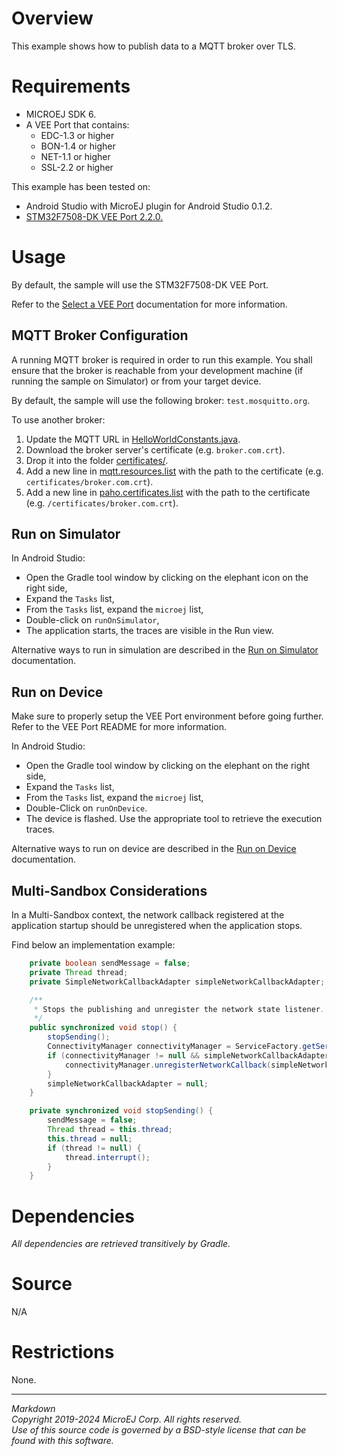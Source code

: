 # Overview

This example shows how to publish data to a MQTT broker over TLS.

# Requirements

* MICROEJ SDK 6.
* A VEE Port that contains:
    * EDC-1.3 or higher
    * BON-1.4 or higher
    * NET-1.1 or higher
	* SSL-2.2 or higher

This example has been tested on:

* Android Studio with MicroEJ plugin for Android Studio 0.1.2.
* [STM32F7508-DK VEE Port 2.2.0.](https://github.com/MicroEJ/VEEPort-STMicroelectronics-STM32F7508-DK/tree/2.2.0)

# Usage

By default, the sample will use the STM32F7508-DK VEE Port.

Refer to the [Select a VEE Port](https://docs.microej.com/en/latest/SDK6UserGuide/selectVeePort.html) documentation for more information.

## MQTT Broker Configuration

A running MQTT broker is required in order to run this example.
You shall ensure that the broker is reachable from your development machine (if running the sample on Simulator) or from your target device.

By default, the sample will use the following broker: ``test.mosquitto.org``.

To use another broker:
1. Update the MQTT URL in [HelloWorldConstants.java](src/main/java/com/microej/example/iot/mqtt/HelloWorldConstants.java).
2. Download the broker server's certificate (e.g. ``broker.com.crt``).
3. Drop it into the folder [certificates/](src/main/resources/certificates).
4. Add a new line in [mqtt.resources.list](src/main/resources/com/microej/example/iot/mqtt/mqtt.resources.list) with the path to the certificate (e.g. ``certificates/broker.com.crt``).
5. Add a new line in [paho.certificates.list](src/main/resources/certificates/paho.certificates.list) with the path to the certificate (e.g. ``/certificates/broker.com.crt``).

## Run on Simulator

In Android Studio:
- Open the Gradle tool window by clicking on the elephant icon on the right side,
- Expand the `Tasks` list,
- From the `Tasks` list, expand the `microej` list,
- Double-click on `runOnSimulator`,
- The application starts, the traces are visible in the Run view.

Alternative ways to run in simulation are described in the [Run on Simulator](https://docs.microej.com/en/latest/SDK6UserGuide/runOnSimulator.html) documentation.

## Run on Device

Make sure to properly setup the VEE Port environment before going further.
Refer to the VEE Port README for more information.

In Android Studio:
- Open the Gradle tool window by clicking on the elephant on the right side,
- Expand the `Tasks` list,
- From the `Tasks` list, expand the `microej` list,
- Double-Click on `runOnDevice`.
- The device is flashed. Use the appropriate tool to retrieve the execution traces.

Alternative ways to run on device are described in the [Run on Device](https://docs.microej.com/en/latest/SDK6UserGuide/runOnDevice.html) documentation.

## Multi-Sandbox Considerations

In a Multi-Sandbox context, the network callback registered at the application startup should be unregistered when the application stops.

Find below an implementation example:
```java
	private boolean sendMessage = false;
	private Thread thread;
	private SimpleNetworkCallbackAdapter simpleNetworkCallbackAdapter;

	/**
	 * Stops the publishing and unregister the network state listener.
	 */
	public synchronized void stop() {
		stopSending();
		ConnectivityManager connectivityManager = ServiceFactory.getService(ConnectivityManager.class);
		if (connectivityManager != null && simpleNetworkCallbackAdapter != null) {
			connectivityManager.unregisterNetworkCallback(simpleNetworkCallbackAdapter);
		}
		simpleNetworkCallbackAdapter = null;
	}

	private synchronized void stopSending() {
		sendMessage = false;
		Thread thread = this.thread;
		this.thread = null;
		if (thread != null) {
			thread.interrupt();
		}
	}
```

# Dependencies

_All dependencies are retrieved transitively by Gradle._

# Source

N/A

# Restrictions

None.

---  
_Markdown_   
_Copyright 2019-2024 MicroEJ Corp. All rights reserved._   
_Use of this source code is governed by a BSD-style license that can be found with this software._  